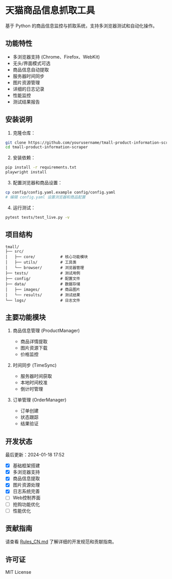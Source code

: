 # 天猫商品信息抓取工具

基于 Python 的商品信息监控与抓取系统，支持多浏览器测试和自动化操作。

## 功能特性

- 多浏览器支持 (Chrome、Firefox、WebKit)
- 无头/界面模式可选
- 商品信息自动提取
- 服务器时间同步
- 图片资源管理
- 详细的日志记录
- 性能监控
- 测试结果报告

## 安装说明

1. 克隆仓库：
```bash
git clone https://github.com/yourusername/tmall-product-information-scraper.git
cd tmall-product-information-scraper
```

2. 安装依赖：
```bash
pip install -r requirements.txt
playwright install
```

3. 配置浏览器和商品设置：
```bash
cp config/config.yaml.example config/config.yaml
# 编辑 config.yaml 设置浏览器和商品配置
```

4. 运行测试：
```bash
pytest tests/test_live.py -v
```

## 项目结构
```
tmall/
├── src/
│   ├── core/           # 核心功能模块
│   ├── utils/          # 工具类
│   └── browser/        # 浏览器管理
├── tests/              # 测试用例
├── config/             # 配置文件
├── data/               # 数据存储
│   ├── images/         # 商品图片
│   └── results/        # 测试结果
└── logs/               # 日志文件
```

## 主要功能模块
1. 商品信息管理 (ProductManager)
   - 商品详情提取
   - 图片资源下载
   - 价格监控

2. 时间同步 (TimeSync)
   - 服务器时间获取
   - 本地时间校准
   - 倒计时管理

3. 订单管理 (OrderManager)
   - 订单创建
   - 状态跟踪
   - 结果验证

## 开发状态
最后更新：2024-01-18 17:52

- [x] 基础框架搭建
- [x] 多浏览器支持
- [x] 商品信息提取
- [x] 图片资源处理
- [x] 日志系统完善
- [ ] Web控制界面
- [ ] 抢购功能优化
- [ ] 性能优化

## 贡献指南
请查看 [Rules_CN.md](Rules_CN.md) 了解详细的开发规范和贡献指南。

## 许可证
MIT License 